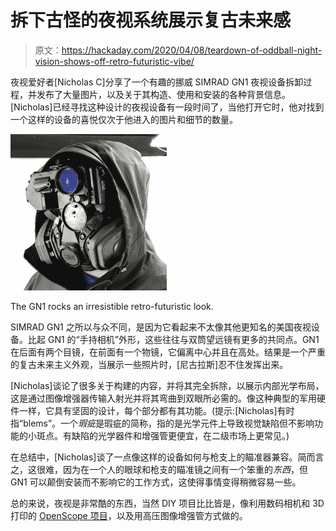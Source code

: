 # 拆下古怪的夜视系统展示复古未来感

> 原文：<https://hackaday.com/2020/04/08/teardown-of-oddball-night-vision-shows-off-retro-futuristic-vibe/>

夜视爱好者[Nicholas C]分享了一个有趣的挪威 SIMRAD GN1 夜视设备拆卸过程，并发布了大量图片，以及关于其构造、使用和安装的各种背景信息。[Nicholas]已经寻找这种设计的夜视设备有一段时间了，当他打开它时，他对找到一个这样的设备的喜悦仅次于他进入的图片和细节的数量。

[![](img/07f07fa0df471c3b50747fdd13e01e1c.png)](https://hackaday.com/wp-content/uploads/2020/04/SIMRAD-GN1-Square.jpg)

The GN1 rocks an irresistible retro-futuristic look.

SIMRAD GN1 之所以与众不同，是因为它看起来不太像其他更知名的美国夜视设备。比起 GN1 的“手持相机”外形，这些往往与双筒望远镜有更多的共同点。GN1 在后面有两个目镜，在前面有一个物镜，它偏离中心并且在高处。结果是一个严重的复古未来主义外观，当展示一些照片时，[尼古拉斯]忍不住发挥出来。

[Nicholas]谈论了很多关于构建的内容，并将其完全拆除，以展示内部光学布局，这是通过图像增强器传输入射光并将其弯曲到双眼所必需的。像这种典型的军用硬件一样，它具有坚固的设计，每个部分都有其功能。(提示:[Nicholas]有时指“blems”。一个*瑕疵*是瑕疵的简称，指的是光学元件上导致视觉缺陷但不影响功能的小斑点。有缺陷的光学器件和增强管更便宜，在二级市场上更常见。)

在总结中，[Nicholas]谈了一点像这样的设备如何与枪支上的瞄准器兼容。简而言之，这很难，因为在一个人的眼球和枪支的瞄准镜之间有一个笨重的*东西*，但 GN1 可以颠倒安装而不影响它的工作方式，这使得事情变得稍微容易一些。

总的来说，夜视是非常酷的东西，当然 DIY 项目比比皆是，像利用数码相机和 3D 打印的 [OpenScope 项目](https://hackaday.com/2017/02/23/own-the-night-with-this-open-source-night-vision-monocular/)，以及用高压图像增强管方式做的。